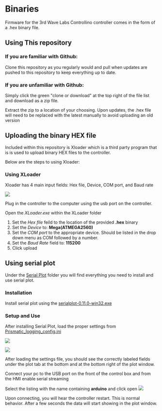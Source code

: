 # Binaries

Firmware for the 3rd Wave Labs Controllino controller comes in the form of a .hex binary file.

## Using This repository
### If you are familiar with Github:
Clone this repository as you regularly would and pull when updates are pushed to this repository to keep everything up to date.

### If you are unfamiliar with Github:
Simply click the green "clone or download" at the top right of the file list and download as a zip file.

Extract the zip to a location of your choosing. Upon updates, the .hex file will need to be replaced with the latest manually to avoid uploading an old version

## Uploading the binary HEX file

Included within this repository is Xloader which is a third party program that is is used to upload binary HEX files to the controller.

Below are the steps to using Xloader:

### Using XLoader
Xloader has 4 main input fields: Hex file, Device, COM port, and Baud rate

![](https://i.imgur.com/C8yEg6S.jpeg)

Plug in the controller to the computer using the usb port on the controller.

Open the *XLoader.exe* within the XLoader folder

1. Set the *Hex file* feild to the location of the provided **.hex** binary
2. Set the *Device* to: **Mega(ATMEGA2560)**
3. Set the *COM port* to the appropriate device. Should be listed in the drop down menu as COM followed by a number. 
4. Set the *Baud Rate* field to: **115200**
5. Click upload

## Using serial plot

Under the [Serial Plot](https://github.com/wcschroe/Prismatic_4x_Binaries/tree/master/Serial%20Plot) folder you will find everything you need to install and use serial plot.

### Installation

Install serial plot using the [serialplot-0.11.0-win32.exe](https://github.com/wcschroe/Prismatic_4x_Binaries/blob/master/Serial%20Plot/serialplot-0.11.0-win32.exe)

### Setup and Use

After installing Serial Plot, load the proper settings from [Prismatic_logging_config.ini](https://github.com/wcschroe/Prismatic_4x_Binaries/blob/master/Serial%20Plot/Prismatic_logging_config.ini)

![](https://i.imgur.com/WZUkBJS.png)

![](https://i.imgur.com/QX3nE9o.png)

After loading the settings file, you should see the correctly labeled fields under the plot tab at the bottom and at the bottom right of the plot window.

Connect your pc to the USB port on the front of the control box and from the HMI enable serial streaming

Select the listing with the name containing **arduino** and click open
![](https://i.imgur.com/wPrhj6v.png)

Upon connecting, you will hear the controller restart. This is normal behavior. After a few seconds the data will start showing in the plot window.
